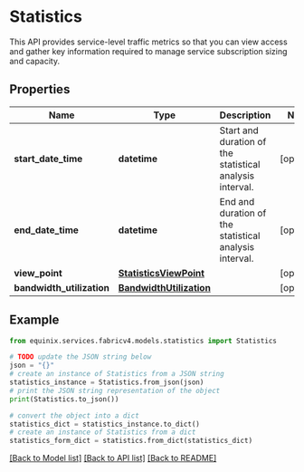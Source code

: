 # Statistics

This API provides service-level traffic metrics so that you can view access and gather key information required to manage service subscription sizing and capacity.

## Properties

Name | Type | Description | Notes
------------ | ------------- | ------------- | -------------
**start_date_time** | **datetime** | Start and duration of the statistical analysis interval. | [optional] 
**end_date_time** | **datetime** | End and duration of the statistical analysis interval. | [optional] 
**view_point** | [**StatisticsViewPoint**](StatisticsViewPoint.md) |  | [optional] 
**bandwidth_utilization** | [**BandwidthUtilization**](BandwidthUtilization.md) |  | [optional] 

## Example

```python
from equinix.services.fabricv4.models.statistics import Statistics

# TODO update the JSON string below
json = "{}"
# create an instance of Statistics from a JSON string
statistics_instance = Statistics.from_json(json)
# print the JSON string representation of the object
print(Statistics.to_json())

# convert the object into a dict
statistics_dict = statistics_instance.to_dict()
# create an instance of Statistics from a dict
statistics_form_dict = statistics.from_dict(statistics_dict)
```
[[Back to Model list]](../README.md#documentation-for-models) [[Back to API list]](../README.md#documentation-for-api-endpoints) [[Back to README]](../README.md)


